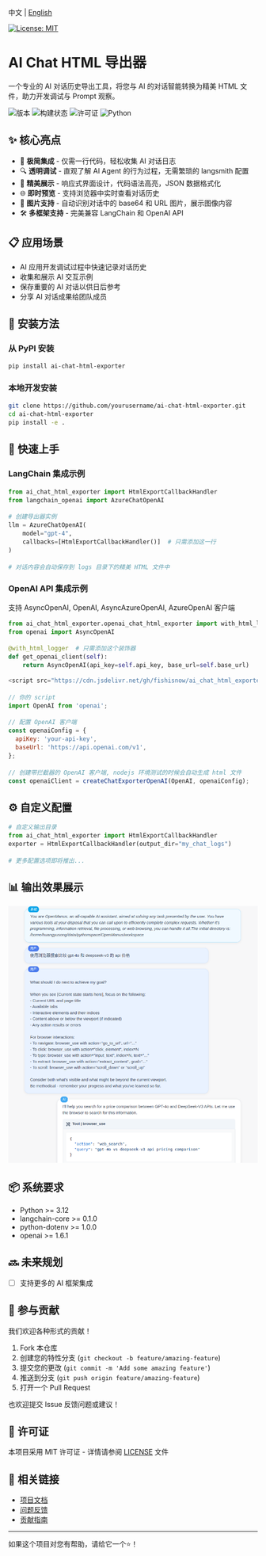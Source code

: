 中文 | [English](README_en.md)

[![License: MIT](https://img.shields.io/badge/License-MIT-yellow.svg)](https://opensource.org/licenses/MIT) &ensp;

# AI Chat HTML 导出器

一个专业的 AI 对话历史导出工具，将您与 AI 的对话智能转换为精美 HTML 文件，助力开发调试与 Prompt 观察。

![版本](https://img.shields.io/badge/版本-1.0.0-blue)
![构建状态](https://img.shields.io/badge/构建-通过-brightgreen)
![许可证](https://img.shields.io/badge/许可证-MIT-green)
![Python](https://img.shields.io/badge/Python-3.12+-yellow)

## ✨ 核心亮点

- 🚀 **极简集成** - 仅需一行代码，轻松收集 AI 对话日志
- 🔍 **透明调试** - 直观了解 AI Agent 的行为过程，无需繁琐的 langsmith 配置
- 💎 **精美展示** - 响应式界面设计，代码语法高亮，JSON 数据格式化
- 🌐 **即时预览** - 支持浏览器中实时查看对话历史
- 🎨 **图片支持** - 自动识别对话中的 base64 和 URL 图片，展示图像内容
- 🛠 **多框架支持** - 完美兼容 LangChain 和 OpenAI API

## 📋 应用场景

- AI 应用开发调试过程中快速记录对话历史
- 收集和展示 AI 交互示例
- 保存重要的 AI 对话以供日后参考
- 分享 AI 对话成果给团队成员

## 🔧 安装方法

### 从 PyPI 安装
```bash
pip install ai-chat-html-exporter
```

### 本地开发安装
```bash
git clone https://github.com/yourusername/ai-chat-html-exporter.git
cd ai-chat-html-exporter
pip install -e .
```

## 🚀 快速上手

### LangChain 集成示例

```python
from ai_chat_html_exporter import HtmlExportCallbackHandler
from langchain_openai import AzureChatOpenAI

# 创建导出器实例
llm = AzureChatOpenAI(
    model="gpt-4",
    callbacks=[HtmlExportCallbackHandler()]  # 只需添加这一行
)

# 对话内容会自动保存到 logs 目录下的精美 HTML 文件中
```

### OpenAI API 集成示例
支持 AsyncOpenAI, OpenAI, AsyncAzureOpenAI, AzureOpenAI 客户端
```python
from ai_chat_html_exporter.openai_chat_html_exporter import with_html_logger
from openai import AsyncOpenAI

@with_html_logger  # 只需添加这个装饰器
def get_openai_client(self):
    return AsyncOpenAI(api_key=self.api_key, base_url=self.base_url)
```


```javascript
<script src="https://cdn.jsdelivr.net/gh/fishisnow/ai_chat_html_exporter@main/frontend/openai-chat-html-exporter.js"></script>

// 你的 script
import OpenAI from 'openai';

// 配置 OpenAI 客户端
const openaiConfig = {
  apiKey: 'your-api-key',
  baseUrl: 'https://api.openai.com/v1',
};

// 创建带拦截器的 OpenAI 客户端, nodejs 环境测试的时候会自动生成 html 文件
const openaiClient = createChatExporterOpenAI(OpenAI, openaiConfig);
```

## ⚙️ 自定义配置

```python
# 自定义输出目录
from ai_chat_html_exporter import HtmlExportCallbackHandler
exporter = HtmlExportCallbackHandler(output_dir="my_chat_logs")

# 更多配置选项即将推出...
```

## 📊 输出效果展示

![对话历史展示](images/example.png)

## 📦 系统要求

- Python >= 3.12
- langchain-core >= 0.1.0
- python-dotenv >= 1.0.0
- openai >= 1.6.1

## 🔜 未来规划

- [ ] 支持更多的 AI 框架集成

## 🤝 参与贡献

我们欢迎各种形式的贡献！

1. Fork 本仓库
2. 创建您的特性分支 (`git checkout -b feature/amazing-feature`)
3. 提交您的更改 (`git commit -m 'Add some amazing feature'`)
4. 推送到分支 (`git push origin feature/amazing-feature`)
5. 打开一个 Pull Request

也欢迎提交 Issue 反馈问题或建议！

## 📄 许可证

本项目采用 MIT 许可证 - 详情请参阅 [LICENSE](LICENSE) 文件

## 🔗 相关链接

- [项目文档](https://github.com/yourusername/ai-chat-html-exporter)
- [问题反馈](https://github.com/yourusername/ai-chat-html-exporter/issues)
- [贡献指南](https://github.com/yourusername/ai-chat-html-exporter/blob/main/CONTRIBUTING.md)

---

如果这个项目对您有帮助，请给它一个⭐️！